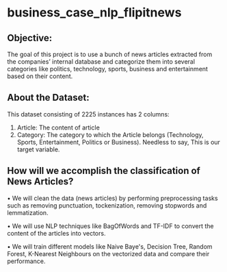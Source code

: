 # business_case_nlp_flipitnews

## Objective:

The goal of this project is to use a bunch of news articles extracted from the companies’ internal database
and categorize them into several categories like politics, technology, sports, business and entertainment
based on their content.

## About the Dataset:

This dataset consisting of 2225 instances has 2 columns:

1. Article: The content of article
2. Category: The category to which the Article belongs (Technology, Sports, Entertainment, Politics or
Business). Needless to say, This is our target variable.

## How will we accomplish the classification of News Articles?

• We will clean the data (news articles) by performing preprocessing tasks such as removing punctuation,
tockenization, removing stopwords and lemmatization.

• We will use NLP techniques like BagOfWords and TF-IDF to convert the content of the articles into vectors.

• We will train different models like Naive Baye's, Decision Tree, Random Forest, K-Nearest Neighbours on
the vectorized data and compare their performance.
